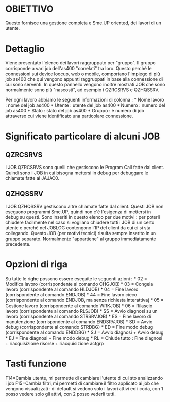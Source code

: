 # OBIETTIVO
Questo fornisce una gestione completa e Sme.UP oriented, dei lavori di un utente.

# Dettaglio

Viene presentato l'elenco dei lavori raggruppato per "gruppo".
Il gruppo corrisponde a vari job dell'as400 "correlati" tra loro.
Questo perchè le connessioni sui device loocup, web o mobile, comportano l'impiego di più job as400 che qui vengono appunti raggruppati in base alla connessione di cui sono serventi.
In questo pannello vengono inoltre mostrati JOB che sono normalmente sono più "nascosti",
ad esempio i QZRCSRVS e QZHQSSRV.

Per ogni lavoro abbiamo le seguenti informazioni di colonna : 
\* Nome lavoro :  nome del job as400
\* Utente      :  utente del job as400
\* Numero      :  numero del job as400
\* Stato       :  stato del job as400
\* Gruppo      :  è numero di job attraverso cui viene identificato una particolare connessione.

# Significato particolare di alcuni JOB
## QZRCSRVS
I JOB QZRCSRVS sono quelli che gestiscono le Program Call fatte dal client.
Quindi sono i JOB in cui bisogna mettersi in debug per debuggare le chiamate fatte al JAJAC0.
## QZHQSSRV
I JOB QZHQSSRV gestiscono altre chiamate fatte dal client.
Questi JOB non eseguono programmi Sme.UP, quindi non c'è l'esigenza di mettersi in debug su questi.
Sono inseriti in questo elenco per due motivi :  per poterli chiudere facilmente nel caso si vogliano
chiudere tutti i JOB di un certo utente e perché nel JOBLOG contengono l'IP del client da cui
ci si sta collegando.
Questo JOB (per motivi tecnici) risulta sempre inserito in un gruppo separato. Normalmente
"appartiene" al gruppo immediatamente precedente.

# Opzioni di riga

Su tutte le righe possono essere eseguite le seguenti azioni : 
\* 02 = Modifica lavoro (corrispondente al comando CHGJOB)
\* 03 = Congela lavoro (corrispondente al comando HLDJOB)
\* 04 = Fine lavoro (corrispondente al comando ENDJOB)
\* 44 = Fine lavoro cieco (corrispondente al comando ENDJOB, ma senza richiesta interattiva)
\* 05 = Gestione lavoro (corrispondente al comando WRKJOB)
\* 06 = Rilascio lavoro (corrispondente al comando RLSJOB)
\* SS = Avvio diagnosi su un lavoro (corrispondente al comando STRSRVJOB)
\* ES = Fine lavoro di manutenzione (corrispondente al comando ENDSRVJOB)
\* SD = Avvio debug (corrispondente al comando STRDBG)
\* ED = Fine modo debug (corrispondente al comando ENDDBG)
\* SJ = Avvio diagnosi + Avvio debug
\* EJ = Fine diagnosi + Fine modo debug
\* RL = Chiude tutto :  Fine diagnosi + riacquisizione risorse + riacquisizione actgrp

# Tasti funzione

F14=Cambia utente, mi permette di cambiare l'utente di cui sto analizzando i job
F15=Cambia filtri, mi permetti di cambiare il filtro applicato ai job che vengono visualizzati :  di default si vedono solo i lavori attivi ed i coda, con 1 posso vedere solo gli attivi, con 2 posso vederli tutti.

